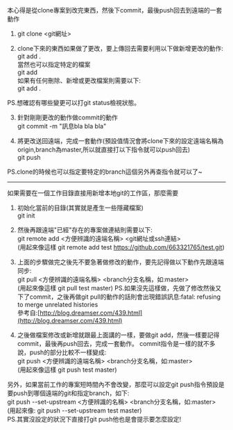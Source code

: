 本心得是從clone專案到改完東西，然後下commit，最後push回去到遠端的一套動作

1.
	git clone <git網址>

2. clone下來的東西如果做了更改，要上傳回去需要利用以下做新增更改的動作:  
	git add .  
當然也可以指定特定的檔案  
	git add <file name>  
如果有任何刪除、新增或更改檔案則需要以下:  
	git add .  

PS.想確認有哪些變更可以打git status檢視狀態。


3. 針對剛剛更改的動作做commit的動作  
	git commit -m "訊息bla bla bla"

4. 將更改送回遠端，完成一套動作(預設值情況會將clone下來的設定遠端名稱為origin,branch為master,所以就直接打以下指令就可以push回去)  
	git push

PS.clone的時候也可以指定要特定的branch這個另外再查指令就可以了~


---

如果需要在一個工作目錄直接用新增本地git的工作區，那麼需要

1. 初始化當前的目錄(其實就是產生一些隱藏檔案)  
	git init

2. 然後再跟遠端"已經"存在的專案做連結則需要以下:  
	git remote add <方便辨識的遠端名稱> <git網址或ssh連結>  
	(用起來像這樣 git remote add test https://github.com/663321765/test.git)

3. 上面的步驟做完之後先不要急著做修改的動作，要先記得做以下動作先跟遠端同步:  
	git pull <方便辨識的遠端名稱> <branch分支名稱，如:master>  
	(用起來像這樣 git pull test master)
PS.如果沒先這樣做，先做了修改然後又下了commit，之後再做git pull的動作的話則會出現錯誤訊息:fatal: refusing to merge unrelated histories  
參考自:[http://blog.dreamser.com/439.html](http://blog.dreamser.com/439.html)

4. 之後做檔案修改或新增就跟最上面講的一樣，要做git add，然後一樣要記得commit，最後再push回去，完成一套動作。
commit指令是一樣的就不多說，push的部分比較不一樣變成:  
	git push <方便辨識的遠端名稱> <branch分支名稱，如:master>  
	(用起來像這樣 git push test master)

另外，如果當前工作的專案短時間內不會改變，那麼可以設定git push指令預設是要push到哪個遠端的git和指定branch，如下:  
	git push --set-upstream <方便辨識的名稱> <branch分支名稱，如:master>  
(用起來像: git push --set-upstream test master)  
PS.其實沒設定的狀況下直接打git push他也是會提示要怎麼設定!

